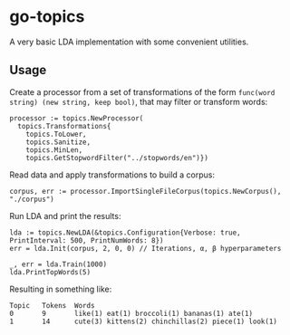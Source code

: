 # go-topics
A very basic LDA implementation with some convenient utilities.

## Usage
Create a processor from a set of transformations of the form ```func(word string) (new string, keep bool)```, that may filter or transform words:
```
processor := topics.NewProcessor(
  topics.Transformations{
    topics.ToLower, 
    topics.Sanitize, 
    topics.MinLen, 
    topics.GetStopwordFilter("../stopwords/en")})
```
Read data and apply transformations to build a corpus:
```
corpus, err := processor.ImportSingleFileCorpus(topics.NewCorpus(), "./corpus")
```
Run LDA and print the results:
```
lda := topics.NewLDA(&topics.Configuration{Verbose: true, PrintInterval: 500, PrintNumWords: 8})
err = lda.Init(corpus, 2, 0, 0) // Iterations, α, β hyperparameters

_, err = lda.Train(1000)
lda.PrintTopWords(5)
```
Resulting in something like:
```
Topic   Tokens  Words
0       9       like(1) eat(1) broccoli(1) bananas(1) ate(1)
1       14      cute(3) kittens(2) chinchillas(2) piece(1) look(1)
```
